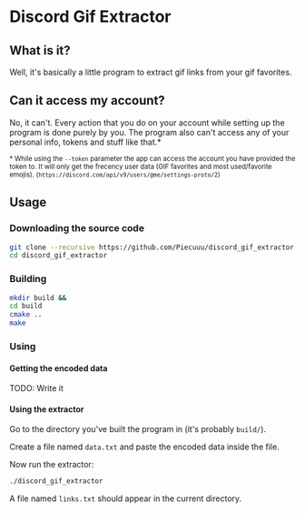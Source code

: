 # Discord Gif Extractor
## What is it?
Well, it's basically a little program to extract gif links from your gif favorites.
## Can it access my account?
No, it can't. Every action that you do on your account while setting up the program is done purely by you. The program also can't access any of your personal info, tokens and stuff like that.*

<sub>* While using the `--token` parameter the app can access the account you have provided the token to. It will only get the frecency user data (GIF favorites and most used/favorite emojis). (`https://discord.com/api/v9/users/@me/settings-proto/2`)</sub>
## Usage
### Downloading the source code
```sh
git clone --recursive https://github.com/Piecuuu/discord_gif_extractor
cd discord_gif_extractor
```
### Building
```sh
mkdir build &&
cd build
cmake ..
make
```
### Using
#### Getting the encoded data
TODO: Write it

#### Using the extractor
Go to the directory you've built the program in (it's probably `build/`).

Create a file named `data.txt` and paste the encoded data inside the file.

Now run the extractor:
```sh
./discord_gif_extractor
```

A file named `links.txt` should appear in the current directory.
